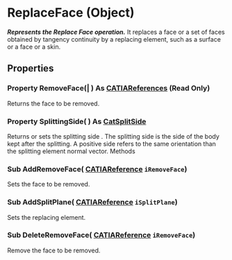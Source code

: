 # ReplaceFace (Object)

**_Represents the Replace Face operation._**
It replaces a face or a set of faces obtained by tangency continuity by a replacing element, such as a surface or a face or a skin.

## Properties

### Property **RemoveFace**(| ) As [CATIAReferences](../InfInterfaces/interface_References_21842.md) (Read Only)

   Returns the face to be removed.  
### Property **SplittingSide**( ) As [CatSplitSide](../PartInterfaces/enum_CatSplitSide_30158.md)

   Returns or sets the splitting side . The splitting side is the side of the body kept after the splitting. A positive side refers to the same orientation than the splitting element normal vector.  Methods

### Sub **AddRemoveFace**( [CATIAReference](../InfInterfaces/interface_Reference_17481.md)  `iRemoveFace`)

   Sets the face to be removed.  
### Sub **AddSplitPlane**( [CATIAReference](../InfInterfaces/interface_Reference_17481.md)  `iSplitPlane`)

   Sets the replacing element.  
### Sub **DeleteRemoveFace**( [CATIAReference](../InfInterfaces/interface_Reference_17481.md)  `iRemoveFace`)

   Remove the face to be removed.